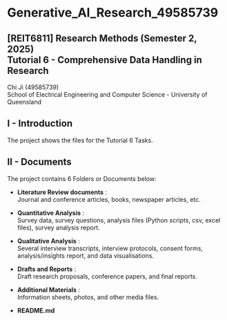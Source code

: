 # Generative_AI_Research_49585739
## [REIT6811] Research Methods (Semester 2, 2025) <br> Tutorial 6 - Comprehensive Data Handling in Research

<div>Chi Ji (49585739)<br></div>
School of Electrical Engineering and Computer Science - University of Queensland

## I - Introduction
The project shows the files for the Tutorial 6 Tasks.<br>

## II - Documents
The project contains 6 Folders or Documents below:
<br>

* <b>Literature Review documents</b> :<br>
Journal and conference articles, books, newspaper articles, etc.

* <b>Quantitative Analysis</b> :<br>
Survey data, survey questions, analysis files (Python scripts, csv, excel files), survey analysis report.

* <b>Qualitative Analysis</b> :<br>
Several interview transcripts, interview protocols, consent forms, analysis/insights report, and data visualisations.

* <b>Drafts and Reports</b> :<br>
Draft research proposals, conference papers, and final reports.

* <b>Additional Materials</b> :<br>
Information sheets, photos, and other media files.

* **README.md**
